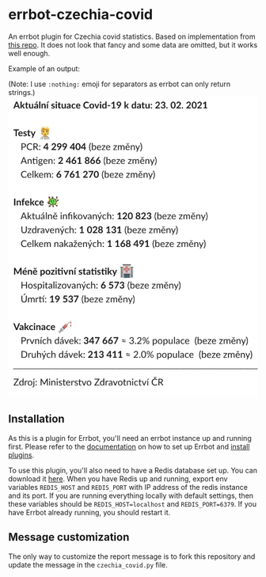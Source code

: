 # errbot-czechia-covid
An errbot plugin for Czechia covid statistics.
Based on implementation from [this repo](https://github.com/MatyasKriz/situace).
It does not look that fancy and some data are omitted, but it works well enough.

Example of an output:

(Note: I use `:nothing:` emoji for separators as errbot can only return strings.)
![Czechia-Covid plugin output](/res/screenshot.jpg)

## Installation
As this is a plugin for Errbot, you'll need an errbot instance up and running first.
Please refer to the [documentation](https://errbot.readthedocs.io/en/latest/user_guide/setup.html#installation)
on how to set up Errbot and [install plugins](https://errbot.readthedocs.io/en/latest/user_guide/administration.html#installing-plugins).

To use this plugin, you'll also need to have a Redis database set up.
You can download it [here](https://redis.io/download).
When you have Redis up and running, export env variables `REDIS_HOST` and `REDIS_PORT` 
with IP address of the redis instance and its port.
If you are running everything locally with default settings, then these variables should be
`REDIS_HOST=localhost` and `REDIS_PORT=6379`. If you have Errbot already running, you should restart it.

## Message customization
The only way to customize the report message is to fork this repository 
and update the message in the `czechia_covid.py` file.

